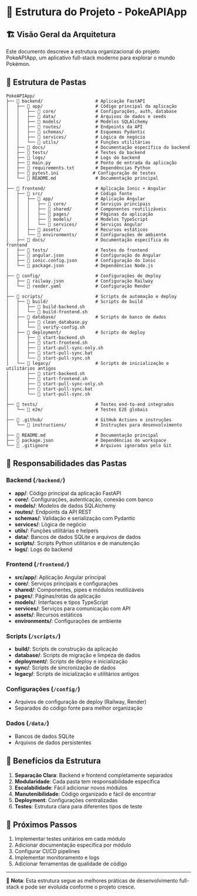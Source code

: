 # 📁 Estrutura do Projeto - PokeAPIApp

## 🏗️ Visão Geral da Arquitetura

Este documento descreve a estrutura organizacional do projeto PokeAPIApp, um aplicativo full-stack moderno para explorar o mundo Pokémon.

## 📂 Estrutura de Pastas

```
PokeAPIApp/
├── 📁 backend/                    # Aplicação FastAPI
│   ├── 📁 app/                    # Código principal da aplicação
│   │   ├── 📁 core/               # Configurações, auth, database
│   │   ├── 📁 data/               # Arquivos de dados e seeds
│   │   ├── 📁 models/             # Modelos SQLAlchemy
│   │   ├── 📁 routes/             # Endpoints da API
│   │   ├── 📁 schemas/            # Esquemas Pydantic
│   │   ├── 📁 services/           # Lógica de negócio
│   │   └── 📁 utils/              # Funções utilitárias
│   ├── 📁 docs/                   # Documentação específica do backend
│   ├── 📁 tests/                  # Testes do backend
│   ├── 📁 logs/                   # Logs do backend
│   ├── 📄 main.py                 # Ponto de entrada da aplicação
│   ├── 📄 requirements.txt        # Dependências Python
│   ├── 📄 pytest.ini             # Configuração de testes
│   └── 📄 README.md               # Documentação principal
│
├── 📁 frontend/                   # Aplicação Ionic + Angular
│   ├── 📁 src/                    # Código fonte
│   │   ├── 📁 app/                # Aplicação Angular
│   │   │   ├── 📁 core/           # Serviços principais
│   │   │   ├── 📁 shared/         # Componentes reutilizáveis
│   │   │   ├── 📁 pages/          # Páginas da aplicação
│   │   │   ├── 📁 models/         # Modelos TypeScript
│   │   │   └── 📁 services/       # Serviços Angular
│   │   ├── 📁 assets/             # Recursos estáticos
│   │   └── 📁 environments/       # Configurações de ambiente
│   ├── 📁 docs/                   # Documentação específica do frontend
│   ├── 📁 tests/                  # Testes do frontend
│   ├── 📄 angular.json            # Configuração do Angular
│   ├── 📄 ionic.config.json       # Configuração do Ionic
│   └── 📄 package.json            # Dependências Node.js
│
├── 📁 config/                     # Configurações de deploy
│   ├── 📄 railway.json            # Configuração Railway
│   └── 📄 render.yaml             # Configuração Render
│
├── 📁 scripts/                    # Scripts de automação e deploy
│   ├── 📁 build/                  # Scripts de build
│   │   ├── 📄 build-backend.sh
│   │   └── 📄 build-frontend.sh
│   ├── 📁 database/               # Scripts de banco de dados
│   │   ├── 📄 clean_database.py
│   │   └── 📄 verify-config.sh
│   ├── 📁 deployment/             # Scripts de deploy
│   │   ├── 📄 start-backend.sh
│   │   ├── 📄 start-frontend.sh
│   │   ├── 📄 start-pull-sync-only.sh
│   │   ├── 📄 start-pull-sync.bat
│   │   └── 📄 start-pull-sync.sh
│   └── 📁 legacy/                 # Scripts de inicialização e utilitários antigos
│       ├── 📄 start-backend.sh
│       ├── 📄 start-frontend.sh
│       ├── 📄 start-pull-sync-only.sh
│       ├── 📄 start-pull-sync.bat
│       └── 📄 start-pull-sync.sh
│
├── 📁 tests/                      # Testes end-to-end integrados
│   └── 📁 e2e/                    # Testes E2E globais
│
├── 📁 .github/                    # GitHub Actions e instruções
│   └── 📁 instructions/           # Instruções para desenvolvimento
│
├── 📄 README.md                   # Documentação principal
├── 📄 package.json                # Dependências do workspace
└── 📄 .gitignore                  # Arquivos ignorados pelo Git
```

## 🔧 Responsabilidades das Pastas

### Backend (`/backend/`)
- **app/**: Código principal da aplicação FastAPI
- **core/**: Configurações, autenticação, conexão com banco
- **models/**: Modelos de dados SQLAlchemy
- **routes/**: Endpoints da API REST
- **schemas/**: Validação e serialização com Pydantic
- **services/**: Lógica de negócio
- **utils/**: Funções utilitárias e helpers
- **data/**: Bancos de dados SQLite e arquivos de dados
- **scripts/**: Scripts Python utilitários e de manutenção
- **logs/**: Logs do backend

### Frontend (`/frontend/`)
- **src/app/**: Aplicação Angular principal
- **core/**: Serviços principais e configurações
- **shared/**: Componentes, pipes e módulos reutilizáveis
- **pages/**: Páginas/rotas da aplicação
- **models/**: Interfaces e tipos TypeScript
- **services/**: Serviços para comunicação com API
- **assets/**: Recursos estáticos
- **environments/**: Configurações de ambiente

### Scripts (`/scripts/`)
- **build/**: Scripts de construção da aplicação
- **database/**: Scripts de migração e limpeza de dados
- **deployment/**: Scripts de deploy e inicialização
- **sync/**: Scripts de sincronização de dados
- **legacy/**: Scripts de inicialização e utilitários antigos

### Configurações (`/config/`)
- Arquivos de configuração de deploy (Railway, Render)
- Separados do código fonte para melhor organização

### Dados (`/data/`)
- Bancos de dados SQLite
- Arquivos de dados persistentes

## 🎯 Benefícios da Estrutura

1. **Separação Clara**: Backend e frontend completamente separados
2. **Modularidade**: Cada pasta tem responsabilidade específica
3. **Escalabilidade**: Fácil adicionar novos módulos
4. **Manutenibilidade**: Código organizado e fácil de encontrar
5. **Deployment**: Configurações centralizadas
6. **Testes**: Estrutura clara para diferentes tipos de teste

## 🚀 Próximos Passos

1. Implementar testes unitários em cada módulo
2. Adicionar documentação específica por módulo
3. Configurar CI/CD pipelines
4. Implementar monitoramento e logs
5. Adicionar ferramentas de qualidade de código

---

📝 **Nota**: Esta estrutura segue as melhores práticas de desenvolvimento full-stack e pode ser evoluída conforme o projeto cresce.
